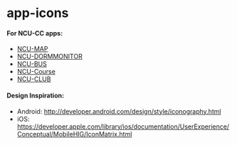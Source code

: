 # app-icons
#### For NCU-CC apps:
  - [NCU-MAP](https://github.com/NCU-CC/NCU-MAP)
  - [NCU-DORMMONITOR](https://github.com/NCU-CC/NCU-DORMMONITOR)
  - [NCU-BUS](https://github.com/NCU-CC/NCU-BUS-Drawer-ver)
  - [NCU-Course](https://github.com/NCU-CC/NCU-Course)
  - [NCU-CLUB](https://github.com/NCU-CC/NCU-CLUB)

#### Design Inspiration:
  - Android:
    http://developer.android.com/design/style/iconography.html<br>
  - iOS:
    https://developer.apple.com/library/ios/documentation/UserExperience/Conceptual/MobileHIG/IconMatrix.html

